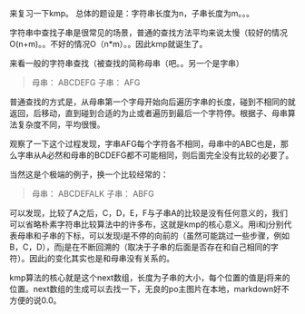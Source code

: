 来复习一下kmp。
总体的题设是：字符串长度为n，子串长度为m。。。

字符串中查找子串是很常见的场景，普通的查找方法平均来说太慢（较好的情况O(n+m)。。不好的情况O（n*m）。。因此kmp就诞生了。

来看一般的字符串查找（被查找的简称母串（吧。。另一个是字串）  

> 母串：   ABCDEFG   子串：   AFG

普通查找的方式是，从母串第一个字母开始向后遍历字串的长度，碰到不相同的就返回，后移动，直到碰到合适的为止或者遍历到最后一个字符停。根据子、母串算法复杂度不同，平均很慢。

观察了一下这个过程发现，字串AFG每个字符各不相同，母串中的ABC也是，那么字串从A必然和母串的BCDEFG都不可能相同，则后面完全没有比较的必要了。

<!--more-->
当然这是个极端的例子，换一个比较经常的：

> 母串：   ABCDEFALK   子串：   ABFG

可以发现，比较了A之后，C，D，E，F与子串A的比较是没有任何意义的，我们可以省略朴素字符串比较算法中的许多布，这就是kmp的核心意义。用i和j分别代表母串和子串的下标，可以发现i是不停的向前的（虽然可能跳过一些步骤，例如B，C，D），而j是在不断回溯的（取决于子串的后面是否存在和自己相同的字符）。因此j的变化其实也是和母串没有关系的。

kmp算法的核心就是这个next数组，长度为子串的大小，每个位置的值是j将来的位置。next数组的生成可以去找一下，无良的po主图片在本地，markdown好不方便的说0.0。

